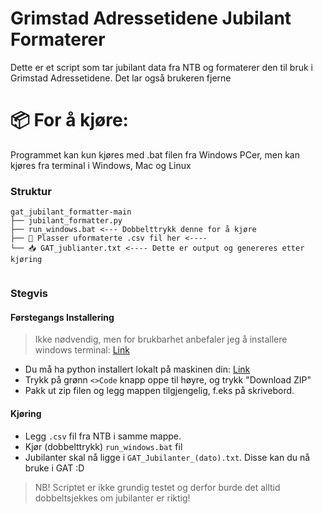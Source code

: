 # Grimstad Adressetidene Jubilant Formaterer

Dette er et script som tar jubilant data fra NTB og formaterer den til bruk i Grimstad Adressetidene. Det lar også brukeren fjerne

# 📦 For å kjøre:
Programmet kan kun kjøres med .bat filen fra Windows PCer, men kan kjøres fra terminal i Windows, Mac og Linux

### Struktur 
```
gat_jubilant_formatter-main
├── jubilant_formatter.py
├── run_windows.bat <--- Dobbelttrykk denne for å kjøre
├── 📄 Plasser uformaterte .csv fil her <----
└── 📥 GAT_jublianter.txt <---- Dette er output og genereres etter kjøring
    
```

### Stegvis

#### Førstegangs Installering
> Ikke nødvendig, men for brukbarhet anbefaler jeg å installere windows terminal: [Link](https://www.microsoft.com/store/productId/9N0DX20HK701?ocid=pdpshare)
+ Du må ha python installert lokalt på maskinen din:  [Link](https://www.python.org/downloads/)
+ Trykk på grønn `<>Code` knapp oppe til høyre, og trykk "Download ZIP"
+ Pakk ut zip filen og legg mappen tilgjengelig, f.eks på skrivebord.  

#### Kjøring
+ Legg `.csv` fil fra NTB i samme mappe.
+ Kjør (dobbelttrykk) `run_windows.bat` fil
+ Jubilanter skal nå ligge i `GAT_Jubilanter_(dato).txt`. Disse kan du nå bruke i GAT :D

> NB! Scriptet er ikke grundig testet og derfor burde det alltid dobbeltsjekkes om jubilanter er riktig! 
